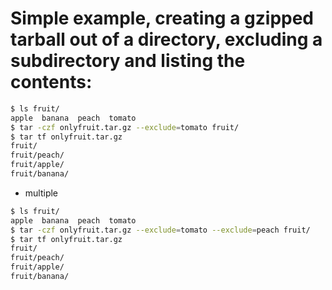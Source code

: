 
# Simple example, creating a gzipped tarball out of a directory, excluding a subdirectory and listing the contents:

```bash
$ ls fruit/
apple  banana  peach  tomato
$ tar -czf onlyfruit.tar.gz --exclude=tomato fruit/
$ tar tf onlyfruit.tar.gz 
fruit/
fruit/peach/
fruit/apple/
fruit/banana/
```
- multiple

```bash
$ ls fruit/
apple  banana  peach  tomato
$ tar -czf onlyfruit.tar.gz --exclude=tomato --exclude=peach fruit/
$ tar tf onlyfruit.tar.gz 
fruit/
fruit/peach/
fruit/apple/
fruit/banana/
```

